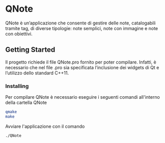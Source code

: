 # QNote

QNote è un’applicazione che consente di gestire delle note, catalogabili tramite tag, di diverse tipologie: note semplici, note con immagine e note con obiettivi.

## Getting Started

Il progetto richiede il file QNote.pro fornito per poter compilare. Infatti, è necessario che nel file
.pro sia specificata l’inclusione dei widgets di Qt e l’utilizzo dello standard C++11.

### Installing

Per compilare QNote è necessario eseguire i seguenti comandi all'interno della cartella QNote
```bash
qmake
make
```

Avviare l'applicazione con il comando
```bash
./QNote
```
